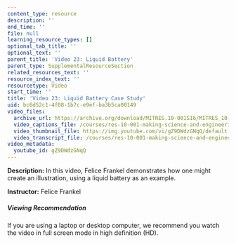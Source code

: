 ```yaml
---
content_type: resource
description: ''
end_time: ''
file: null
learning_resource_types: []
optional_tab_title: ''
optional_text: ''
parent_title: 'Video 23: Liquid Battery'
parent_type: SupplementalResourceSection
related_resources_text: ''
resource_index_text: ''
resourcetype: Video
start_time: ''
title: 'Video 23: Liquid Battery Case Study'
uid: bc6d52c1-4f08-1b7c-e9ef-ba3b5ca00149
video_files:
  archive_url: https://archive.org/download/MITRES.10-001S16/MITRES_10-001S16_Track28_300k.mp4
  video_captions_file: /courses/res-10-001-making-science-and-engineering-pictures-a-practical-guide-to-presenting-your-work-spring-2016/2f6d1f744b7a509ea4c960a41971a32c_gZ9DWdzGNqQ.vtt
  video_thumbnail_file: https://img.youtube.com/vi/gZ9DWdzGNqQ/default.jpg
  video_transcript_file: /courses/res-10-001-making-science-and-engineering-pictures-a-practical-guide-to-presenting-your-work-spring-2016/d88287c721e93b65f4e4de0108d2ee46_gZ9DWdzGNqQ.pdf
video_metadata:
  youtube_id: gZ9DWdzGNqQ
---
```


**Description:** In this video, Felice Frankel demonstrates how one might create an illustration, using a liquid battery as an example.

**Instructor:** Felice Frankel

##### Viewing Recommendation

If you are using a laptop or desktop computer, we recommend you watch the video in full screen mode in high definition (HD).